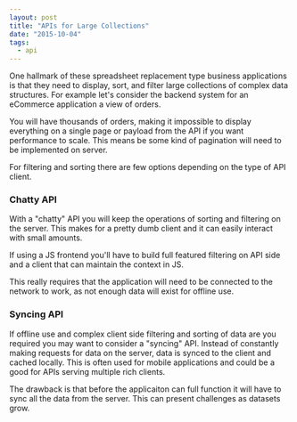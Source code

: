 ```yaml
---
layout: post
title: "APIs for Large Collections"
date: "2015-10-04"
tags:
  - api
---
```


One hallmark of these spreadsheet replacement type business applications is that they need to display, sort, and filter large collections of complex data structures.  For example let's consider the backend system for an eCommerce application a view of orders.  

You will have thousands of orders, making it impossible to display everything on a single page or payload from the API if you want performance to scale.  This means be some kind of pagination will need to be implemented on server.

For filtering and sorting there are few options depending on the type of API client.

### Chatty API

With a "chatty" API you will keep the operations of sorting and filtering on the server.  This makes for a pretty dumb client and it can easily interact with small amounts.

If using a JS frontend you'll have to build full featured filtering on API side and a client that can maintain the context in JS.

This really requires that the application will need to be connected to the network to work, as not enough data will exist for offline use.

### Syncing API

If offline use and complex client side filtering and sorting of data are you required you may want to consider a "syncing" API.  Instead of constantly making requests for data on the server, data is synced to the client and cached locally.  This is often used for mobile applications and could be a good for APIs serving multiple rich clients.

The drawback is that before the applicaiton can full function it will have to sync all the data from the server.  This can present challenges as datasets grow.
